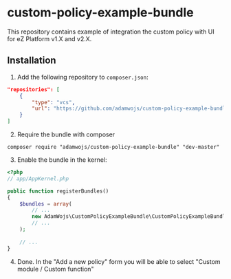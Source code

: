 # custom-policy-example-bundle

This repository contains example of integration the custom policy with UI for eZ Platform v1.X and v2.X. 

## Installation

1. Add the following repository to `composer.json`:
```json
"repositories": [
    { 
        "type": "vcs", 
        "url": "https://github.com/adamwojs/custom-policy-example-bundle.git" 
    }
]
```
2. Require the bundle with composer 
```shell
composer require "adamwojs/custom-policy-example-bundle" "dev-master"
```
3. Enable the bundle in the kernel:

```php
<?php
// app/AppKernel.php

public function registerBundles()
{
    $bundles = array(
        // ...
        new AdamWojs\CustomPolicyExampleBundle\CustomPolicyExampleBundle(),  
        // ...
    );
    
    // ...
}
```

4. Done. In the "Add a new policy" form you will be able to select "Custom module / Custom function" 

